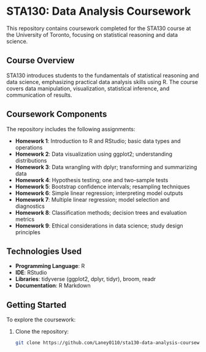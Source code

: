 # STA130: Data Analysis Coursework

This repository contains coursework completed for the STA130 course at the University of Toronto, focusing on statistical reasoning and data science.

## Course Overview

STA130 introduces students to the fundamentals of statistical reasoning and data science, emphasizing practical data analysis skills using R. The course covers data manipulation, visualization, statistical inference, and communication of results.

## Coursework Components

The repository includes the following assignments:

- **Homework 1**: Introduction to R and RStudio; basic data types and operations  
- **Homework 2**: Data visualization using ggplot2; understanding distributions  
- **Homework 3**: Data wrangling with dplyr; transforming and summarizing data  
- **Homework 4**: Hypothesis testing; one and two-sample tests  
- **Homework 5**: Bootstrap confidence intervals; resampling techniques  
- **Homework 6**: Simple linear regression; interpreting model outputs  
- **Homework 7**: Multiple linear regression; model selection and diagnostics  
- **Homework 8**: Classification methods; decision trees and evaluation metrics  
- **Homework 9**: Ethical considerations in data science; study design principles  

## Technologies Used

- **Programming Language**: R  
- **IDE**: RStudio  
- **Libraries**: tidyverse (ggplot2, dplyr, tidyr), broom, readr  
- **Documentation**: R Markdown  

## Getting Started

To explore the coursework:

1. Clone the repository:
   ```bash
   git clone https://github.com/Laney0110/sta130-data-analysis-coursework.git
